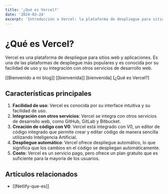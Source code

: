 ```yaml
---
title: '¿Qué es Vercel?'
date: '2024-03-24'
excerpt: 'Introducción a Vercel: la plataforma de despliegue para sitios web y aplicaciones'
---
```


# ¿Qué es Vercel?

Vercel es una plataforma de despliegue para sitios web y aplicaciones. Es una de las plataformas de despliegue más populares y es conocida por su facilidad de uso y su integración con otros servicios de desarrollo web.

[[Bienvenido a mi blog]]
[[bienvenida]]
[bienvenida]
[¿Qué es Vercel?]

## Características principales

1. **Facilidad de uso**: Vercel es conocida por su interface intuitiva y su facilidad de uso.
2. **Integración con otros servicios**: Vercel se integra con otros servicios de desarrollo web, como GitHub, GitLab y Bitbucket.
3. **Creación de código con V0**: Vercel está integrado con V0, un editor de código integrado que permite crear y editar código de manera sencilla utilizando Inteligencia Artificial.
4. **Despliegue automático**: Vercel ofrece despliegue automático, lo que significa que los cambios en el código se despliegan automáticamente.
5. **Costo**: Vercel es un servicio pago, pero ofrece un plan gratuito que es suficiente para la mayoría de los usuarios.

## Artículos relacionados
- [[Netlify-que-es]]

